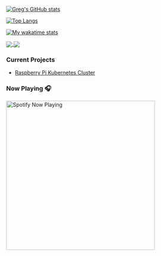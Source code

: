 <!--
**gregnrobinson/gregnrobinson** is a ✨ _special_ ✨ repository because its `README.md` (this file) appears on your GitHub profile.

Here are some ideas to get you started:

- 🔭 I’m currently working on ...
- 🌱 I’m currently learning ...
- 👯 I’m looking to collaborate on ...
- 🤔 I’m looking for help with ...
- 💬 Ask me about ...
- 📫 How to reach me: ...
- 😄 Pronouns: ...
- ⚡ Fun fact: ...
-->

[![Greg's GitHub stats](https://github-readme-stats-9qgfud7uc-gregnrobinson.vercel.app/api?username=gregnrobinson)](https://github.com/gregnrobinson/github-readme-stats)

[![Top Langs](https://github-readme-stats-9qgfud7uc-gregnrobinson.vercel.app/api/top-langs/?username=gregnrobinson&layout=compact)](https://github.com/gregnrobinson/github-readme-stats)

[![My wakatime stats](https://github-readme-stats-9qgfud7uc-gregnrobinson.vercel.app/api/wakatime?username=gregnrobinson)](https://github.com/gregnrobinson/github-readme-stats)

<a href="https://github.com/gregnrobinsno/github-readme-stats">
  <img align="center" src="https://github-readme-stats-9qgfud7uc-gregnrobinson.vercel.app/api?username=gregnrobinson" />
</a>
<a href="https://github.com/gregnrobinsno/github-readme-stats">
  <img align="center" src="https://github-readme-stats-9qgfud7uc-gregnrobinson.vercel.app/api/top-langs/?username=gregnrobinson&layout=compact" />
</a>

### Current Projects
- <a href="https://pisite.gregrobinson.ca">Raspberry Pi Kubernetes Cluster</a>

### Now Playing 🎧

[<img src="https://spotify-now-playing-cyan-seven.vercel.app/api/spotify-playing" alt="Spotify Now Playing" width="400" />](https://open.spotify.com/user/gregnrobinson-ca)
